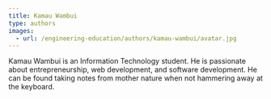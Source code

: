 ```yaml
---
title: Kamau Wambui
type: authors
images:
  - url: /engineering-education/authors/kamau-wambui/avatar.jpg
---
```

Kamau Wambui is an Information Technology student. He is passionate about entrepreneurship, web development, and software development. He can be found taking notes from mother nature when not hammering away at the keyboard.
